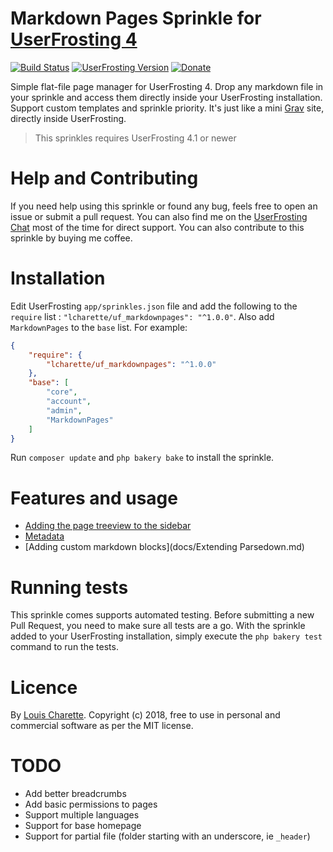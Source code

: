 # Markdown Pages Sprinkle for [UserFrosting 4](https://www.userfrosting.com)
[![Build Status](https://travis-ci.org/lcharette/UF_MarkdownPages.svg?branch=master)](https://travis-ci.org/lcharette/UF_MarkdownPages) [![UserFrosting Version](https://img.shields.io/badge/UserFrosting->=%204.1.16-brightgreen.svg)](https://github.com/userfrosting/UserFrosting) [![Donate](https://img.shields.io/badge/Donate-Buy%20Me%20a%20Coffee-brightgreen.svg)](https://ko-fi.com/A7052ICP)


Simple flat-file page manager for UserFrosting 4. Drop any markdown file in your sprinkle and access them directly inside your UserFrosting installation. Support custom templates and sprinkle priority. It's just like a mini [Grav](https://getgrav.org) site, directly inside UserFrosting.

> This sprinkles requires UserFrosting 4.1 or newer

# Help and Contributing

If you need help using this sprinkle or found any bug, feels free to open an issue or submit a pull request. You can also find me on the [UserFrosting Chat](https://chat.userfrosting.com/) most of the time for direct support. You can also contribute to this sprinkle by buying me coffee.

# Installation
Edit UserFrosting `app/sprinkles.json` file and add the following to the `require` list : `"lcharette/uf_markdownpages": "^1.0.0"`. Also add `MarkdownPages` to the `base` list. For example:

```json
{
    "require": {
        "lcharette/uf_markdownpages": "^1.0.0"
    },
    "base": [
        "core",
        "account",
        "admin",
        "MarkdownPages"
    ]
}
```

Run `composer update` and `php bakery bake` to install the sprinkle.

# Features and usage

* [Adding the page treeview to the sidebar](docs/SidebarTreeView.md)
* [Metadata](docs/Metadata.md)
* [Adding custom markdown blocks](docs/Extending Parsedown.md)

# Running tests

This sprinkle comes supports automated testing. Before submitting a new Pull Request, you need to make sure all tests are a go. With the sprinkle added to your UserFrosting installation, simply execute the `php bakery test` command to run the tests.

# Licence

By [Louis Charette](https://github.com/lcharette). Copyright (c) 2018, free to use in personal and commercial software as per the MIT license.

# TODO
- Add better breadcrumbs
- Add basic permissions to pages
- Support multiple languages
- Support for base homepage
- Support for partial file (folder starting with an underscore, ie `_header`)